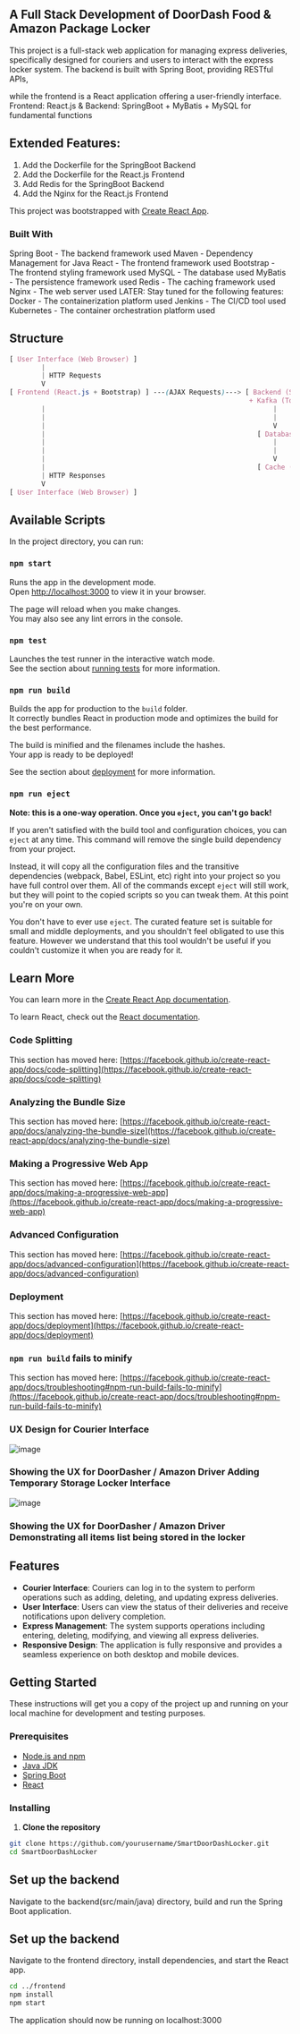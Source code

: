 ## A Full Stack Development of DoorDash Food & Amazon Package Locker 
This project is a full-stack web application for managing express deliveries, specifically designed for couriers 
and users to interact with the express locker system. The backend is built with Spring Boot, providing RESTful APIs, 

while the frontend is a React application offering a user-friendly interface.
Frontend: React.js & Backend: SpringBoot + MyBatis + MySQL for fundamental functions

## Extended Features:
1. Add the Dockerfile for the SpringBoot Backend
2. Add the Dockerfile for the React.js Frontend
3. Add Redis for the SpringBoot Backend
4. Add the Nginx for the React.js Frontend

This project was bootstrapped with [Create React App](https://github.com/facebook/create-react-app).

### Built With
Spring Boot - The backend framework used
Maven - Dependency Management for Java
React - The frontend framework used
Bootstrap - The frontend styling framework used
MySQL - The database used
MyBatis - The persistence framework used
Redis - The caching framework used
Nginx - The web server used
LATER: Stay tuned for the following features:
Docker - The containerization platform used
Jenkins - The CI/CD tool used
Kubernetes - The container orchestration platform used

## Structure
```scss
[ User Interface (Web Browser) ]
        |
        | HTTP Requests
        V
[ Frontend (React.js + Bootstrap) ] ---(AJAX Requests)---> [ Backend (Spring Boot + MyBatis) 
                                                            + Kafka (To be implemented)     ]
        |                                                         |       ^
        |                                                         |       |
        |                                                         V       |
        |                                                     [ Database (MySQL) ]
        |                                                         |
        |                                                         |
        |                                                         V
        |                                                     [ Cache (Redis) ] (To be implemented)
        | HTTP Responses
        V
[ User Interface (Web Browser) ]
```

## Available Scripts

In the project directory, you can run:

### `npm start`

Runs the app in the development mode.\
Open [http://localhost:3000](http://localhost:3000) to view it in your browser.

The page will reload when you make changes.\
You may also see any lint errors in the console.

### `npm test`

Launches the test runner in the interactive watch mode.\
See the section about [running tests](https://facebook.github.io/create-react-app/docs/running-tests) for more information.

### `npm run build`

Builds the app for production to the `build` folder.\
It correctly bundles React in production mode and optimizes the build for the best performance.

The build is minified and the filenames include the hashes.\
Your app is ready to be deployed!

See the section about [deployment](https://facebook.github.io/create-react-app/docs/deployment) for more information.

### `npm run eject`

**Note: this is a one-way operation. Once you `eject`, you can't go back!**

If you aren't satisfied with the build tool and configuration choices, you can `eject` at any time. This command will remove the single build dependency from your project.

Instead, it will copy all the configuration files and the transitive dependencies (webpack, Babel, ESLint, etc) right into your project so you have full control over them. All of the commands except `eject` will still work, but they will point to the copied scripts so you can tweak them. At this point you're on your own.

You don't have to ever use `eject`. The curated feature set is suitable for small and middle deployments, and you shouldn't feel obligated to use this feature. However we understand that this tool wouldn't be useful if you couldn't customize it when you are ready for it.

## Learn More

You can learn more in the [Create React App documentation](https://facebook.github.io/create-react-app/docs/getting-started).

To learn React, check out the [React documentation](https://reactjs.org/).

### Code Splitting

This section has moved here: [https://facebook.github.io/create-react-app/docs/code-splitting](https://facebook.github.io/create-react-app/docs/code-splitting)

### Analyzing the Bundle Size

This section has moved here: [https://facebook.github.io/create-react-app/docs/analyzing-the-bundle-size](https://facebook.github.io/create-react-app/docs/analyzing-the-bundle-size)

### Making a Progressive Web App

This section has moved here: [https://facebook.github.io/create-react-app/docs/making-a-progressive-web-app](https://facebook.github.io/create-react-app/docs/making-a-progressive-web-app)

### Advanced Configuration

This section has moved here: [https://facebook.github.io/create-react-app/docs/advanced-configuration](https://facebook.github.io/create-react-app/docs/advanced-configuration)

### Deployment

This section has moved here: [https://facebook.github.io/create-react-app/docs/deployment](https://facebook.github.io/create-react-app/docs/deployment)

### `npm run build` fails to minify

This section has moved here: [https://facebook.github.io/create-react-app/docs/troubleshooting#npm-run-build-fails-to-minify](https://facebook.github.io/create-react-app/docs/troubleshooting#npm-run-build-fails-to-minify)

### UX Design for Courier Interface
![image](/images/2.png)

### Showing the UX for DoorDasher / Amazon Driver Adding Temporary Storage Locker Interface
![image](/images/1.png)

### Showing the UX for DoorDasher / Amazon Driver Demonstrating all items list being stored in the locker

## Features

- **Courier Interface**: Couriers can log in to the system to perform operations such as adding, deleting, and updating express deliveries.
- **User Interface**: Users can view the status of their deliveries and receive notifications upon delivery completion.
- **Express Management**: The system supports operations including entering, deleting, modifying, and viewing all express deliveries.
- **Responsive Design**: The application is fully responsive and provides a seamless experience on both desktop and mobile devices.

## Getting Started

These instructions will get you a copy of the project up and running on your local machine for development and testing purposes.

### Prerequisites

- [Node.js and npm](https://nodejs.org/en/download/)
- [Java JDK](https://www.oracle.com/java/technologies/javase-jdk11-downloads.html)
- [Spring Boot](https://spring.io/projects/spring-boot)
- [React](https://reactjs.org/)

### Installing

1. **Clone the repository**

```bash
git clone https://github.com/yourusername/SmartDoorDashLocker.git
cd SmartDoorDashLocker
```

## Set up the backend
Navigate to the backend(src/main/java) directory, build and run the Spring Boot application.

## Set up the backend
Navigate to the frontend directory, install dependencies, and start the React app.
```bash
cd ../frontend
npm install
npm start
```
The application should now be running on localhost:3000





